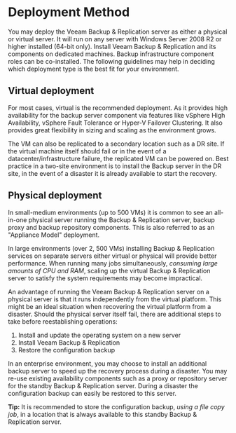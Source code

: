 # Deployment Method

You may deploy the Veeam Backup & Replication server as either a physical or virtual server. It will run on any server with Windows Server 2008 R2 or higher installed (64-bit only). Install Veeam Backup & Replication and its components on dedicated machines. Backup infrastructure component roles can be co-installed. The following guidelines may help in deciding which deployment type is the best fit for your environment.

## Virtual deployment

For most cases, virtual is the recommended deployment. As it provides high availability for the backup server component via features like vSphere High Availability, vSphere Fault Tolerance or Hyper-V Failover Clustering. It also provides great flexibility in sizing and scaling as the environment grows.

The VM can also be replicated to a secondary location such as a DR site. If the virtual machine itself should fail or in the event of a datacenter/infrastructure failure, the replicated VM can be powered on. Best practice in a two-site environment is to install the Backup server in the DR site, in the event of a disaster it is already available to start the recovery.

## Physical deployment

In small-medium environments (up to 500 VMs) it is common to see an all-in-one physical server running the Backup & Replication server, backup proxy and backup repository components. This is also referred to as an "Appliance Model" deployment.

In large environments (over 2, 500 VMs) installing Backup & Replication services on separate servers either virtual or physical will provide better performance. When running many jobs simultaneously, _consuming large amounts of CPU and RAM_, scaling up the virtual Backup & Replication server to satisfy the system requirements may become impractical.

An advantage of running the Veeam Backup & Replication server on a physical server is that it runs independently from the virtual platform. This might be an ideal situation when recovering the virtual platform from a disaster. Should the physical server itself fail, there are additional steps to take before reestablishing operations:

  1. Install and update the operating system on a new server
  2. Install Veeam Backup & Replication
  3. Restore the configuration backup

In an enterprise environment, you may choose to install an additional backup server to speed up the recovery process during a disaster. You may re-use existing availability components such as a proxy or repository server for the standby Backup & Replication server. During a disaster the configuration backup can easily be restored to this server.

__Tip:__ It is recommended to store the configuration backup, _using a file copy job_, in a location that is always available to this standby Backup & Replication server.
